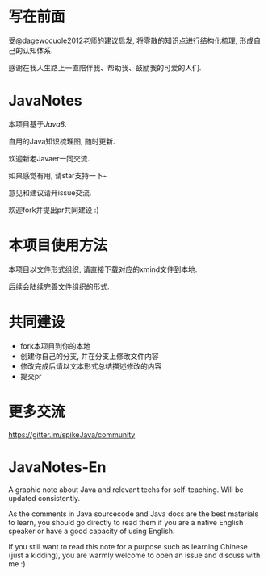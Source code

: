 # 写在前面
受@dagewocuole2012老师的建议启发, 将零散的知识点进行结构化梳理, 形成自己的认知体系.

感谢在我人生路上一直陪伴我、帮助我、鼓励我的可爱的人们.
# JavaNotes
本项目基于*Java8*.


自用的Java知识梳理图, 随时更新.


欢迎新老Javaer一同交流.


如果感觉有用, 请star支持一下~


意见和建议请开issue交流.


欢迎fork并提出pr共同建设 :)


# 本项目使用方法
本项目以文件形式组织, 请直接下载对应的xmind文件到本地.


后续会陆续完善文件组织的形式.


# 共同建设
  + fork本项目到你的本地
  + 创建你自己的分支, 并在分支上修改文件内容
  + 修改完成后请以文本形式总结描述修改的内容
  + 提交pr
  


# 更多交流
https://gitter.im/spikeJava/community


# JavaNotes-En
A graphic note about Java and relevant techs for self-teaching. Will be updated consistently.


As the comments in Java sourcecode and Java docs are the best materials to learn, you should go directly to read them if you are a native English speaker or have a good capacity of using English.


If you still want to read this note for a purpose such as learning Chinese (just a kidding), you are warmly welcome to open an issue and discuss with me :)
